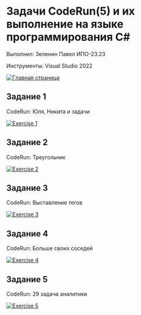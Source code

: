 # Задачи CodeRun(5) и их выполнение на языке программирования C#

Выполнил: Зеленин Павел ИПО-23.23

Инструменты: Visual Studio 2022

[![Главная страница](https://img.shields.io/badge/🏠_Главная_страница-4285F4?style=for-the-badge&logo=home-assistant&logoColor=white)](https://github.com/MinorityKilla/homeworkZelenin/blob/main/README.md)

## Задание 1

CodeRun: Юля, Никита и задачи

[![Exercise 1](https://img.shields.io/badge/Exercise-1-4CAF50?style=for-the-badge&logo=csharp&logoColor=white)](https://github.com/MinorityKilla/homeworkZelenin/blob/main/Tasks/Code-run/Exercise1.cs)  
## Задание 2

CodeRun: Треугольник

[![Exercise 2](https://img.shields.io/badge/Exercise-2-2196F3?style=for-the-badge&logo=csharp&logoColor=white)](https://github.com/MinorityKilla/homeworkZelenin/blob/main/Tasks/Code-run/Exercise2.cs)  
## Задание 3 

CodeRun: Выставление тегов

[![Exercise 3](https://img.shields.io/badge/Exercise-3-FF9800?style=for-the-badge&logo=csharp&logoColor=white)](https://github.com/MinorityKilla/homeworkZelenin/blob/main/Tasks/Code-run/Exercise3.cs)  
## Задание 4

CodeRun: Больше своих соседей

[![Exercise 4](https://img.shields.io/badge/Exercise-4-9C27B0?style=for-the-badge&logo=csharp&logoColor=white)](https://github.com/MinorityKilla/homeworkZelenin/blob/main/Tasks/Code-run/Exercise4.cs)  
## Задание 5

CodeRun: 29 задача аналитики


[![Exercise 5](https://img.shields.io/badge/Exercise-5-E91E63?style=for-the-badge&logo=csharp&logoColor=white)](https://github.com/MinorityKilla/homeworkZelenin/blob/main/Tasks/Code-run/Exercise5.cs)
